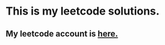 # This is my leetcode solutions.

## My leetcode account is [here.](https://leetcode.com/iamwh1temark/)